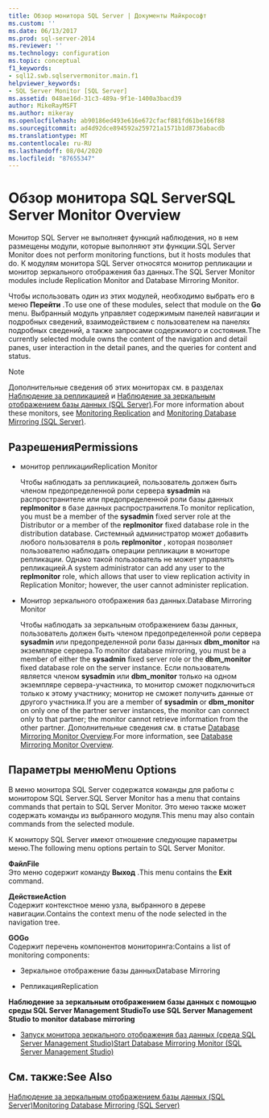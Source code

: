 ```yaml
---
title: Обзор монитора SQL Server | Документы Майкрософт
ms.custom: ''
ms.date: 06/13/2017
ms.prod: sql-server-2014
ms.reviewer: ''
ms.technology: configuration
ms.topic: conceptual
f1_keywords:
- sql12.swb.sqlservermonitor.main.f1
helpviewer_keywords:
- SQL Server Monitor [SQL Server]
ms.assetid: 048ae16d-31c3-489a-9f1e-1400a3bacd39
author: MikeRayMSFT
ms.author: mikeray
ms.openlocfilehash: ab90186ed493e616e672cfacf881fd61be166f88
ms.sourcegitcommit: ad4d92dce894592a259721a1571b1d8736abacdb
ms.translationtype: MT
ms.contentlocale: ru-RU
ms.lasthandoff: 08/04/2020
ms.locfileid: "87655347"
---
```

# <a name="sql-server-monitor-overview"></a><span data-ttu-id="f0e32-102">Обзор монитора SQL Server</span><span class="sxs-lookup"><span data-stu-id="f0e32-102">SQL Server Monitor Overview</span></span>
  <span data-ttu-id="f0e32-103">Монитор SQL Server не выполняет функций наблюдения, но в нем размещены модули, которые выполняют эти функции.</span><span class="sxs-lookup"><span data-stu-id="f0e32-103">SQL Server Monitor does not perform monitoring functions, but it hosts modules that do.</span></span> <span data-ttu-id="f0e32-104">К модулям монитора SQL Server относятся монитор репликации и монитор зеркального отображения баз данных.</span><span class="sxs-lookup"><span data-stu-id="f0e32-104">The SQL Server Monitor modules include Replication Monitor and Database Mirroring Monitor.</span></span>  
  
 <span data-ttu-id="f0e32-105">Чтобы использовать один из этих модулей, необходимо выбрать его в меню **Перейти** .</span><span class="sxs-lookup"><span data-stu-id="f0e32-105">To use one of these modules, select that module on the **Go** menu.</span></span> <span data-ttu-id="f0e32-106">Выбранный модуль управляет содержимым панелей навигации и подробных сведений, взаимодействием с пользователем на панелях подробных сведений, а также запросами содержимого и состояния.</span><span class="sxs-lookup"><span data-stu-id="f0e32-106">The currently selected module owns the content of the navigation and detail panes, user interaction in the detail panes, and the queries for content and status.</span></span>  
  
> [!NOTE]  
>  <span data-ttu-id="f0e32-107">Дополнительные сведения об этих мониторах см. в разделах [Наблюдение за репликацией](../../relational-databases/replication/monitoring-replication.md) и [Наблюдение за зеркальным отображением базы данных (SQL Server)](../database-mirroring/database-mirroring-sql-server.md).</span><span class="sxs-lookup"><span data-stu-id="f0e32-107">For more information about these monitors, see [Monitoring Replication](../../relational-databases/replication/monitoring-replication.md) and [Monitoring Database Mirroring &#40;SQL Server&#41;](../database-mirroring/database-mirroring-sql-server.md).</span></span>  
  
## <a name="permissions"></a><span data-ttu-id="f0e32-108">Разрешения</span><span class="sxs-lookup"><span data-stu-id="f0e32-108">Permissions</span></span>  
  
-   <span data-ttu-id="f0e32-109">монитор репликации</span><span class="sxs-lookup"><span data-stu-id="f0e32-109">Replication Monitor</span></span>  
  
     <span data-ttu-id="f0e32-110">Чтобы наблюдать за репликацией, пользователь должен быть членом предопределенной роли сервера **sysadmin** на распространителе или предопределенной роли базы данных **replmonitor** в базе данных распространителя.</span><span class="sxs-lookup"><span data-stu-id="f0e32-110">To monitor replication, you must be a member of the **sysadmin** fixed server role at the Distributor or a member of the **replmonitor** fixed database role in the distribution database.</span></span> <span data-ttu-id="f0e32-111">Системный администратор может добавить любого пользователя в роль **replmonitor** , которая позволяет пользователю наблюдать операции репликации в мониторе репликации. Однако такой пользователь не может управлять репликацией.</span><span class="sxs-lookup"><span data-stu-id="f0e32-111">A system administrator can add any user to the **replmonitor** role, which allows that user to view replication activity in Replication Monitor; however, the user cannot administer replication.</span></span>  
  
-   <span data-ttu-id="f0e32-112">Монитор зеркального отображения баз данных.</span><span class="sxs-lookup"><span data-stu-id="f0e32-112">Database Mirroring Monitor</span></span>  
  
     <span data-ttu-id="f0e32-113">Чтобы наблюдать за зеркальным отображением базы данных, пользователь должен быть членом предопределенной роли сервера **sysadmin** или предопределенной роли базы данных **dbm_monitor** на экземпляре сервера.</span><span class="sxs-lookup"><span data-stu-id="f0e32-113">To monitor database mirroring, you must be a member of either the **sysadmin** fixed server role or the **dbm_monitor** fixed database role on the server instance.</span></span> <span data-ttu-id="f0e32-114">Если пользователь является членом **sysadmin** или **dbm_monitor** только на одном экземпляре сервера-участника, то монитор сможет подключиться только к этому участнику; монитор не сможет получить данные от другого участника.</span><span class="sxs-lookup"><span data-stu-id="f0e32-114">If you are a member of **sysadmin** or **dbm_monitor** on only one of the partner server instances, the monitor can connect only to that partner; the monitor cannot retrieve information from the other partner.</span></span> <span data-ttu-id="f0e32-115">Дополнительные сведения см. в статье [Database Mirroring Monitor Overview](../database-mirroring/database-mirroring-monitor-overview.md).</span><span class="sxs-lookup"><span data-stu-id="f0e32-115">For more information, see [Database Mirroring Monitor Overview](../database-mirroring/database-mirroring-monitor-overview.md).</span></span>  
  
## <a name="menu-options"></a><span data-ttu-id="f0e32-116">Параметры меню</span><span class="sxs-lookup"><span data-stu-id="f0e32-116">Menu Options</span></span>  
 <span data-ttu-id="f0e32-117">В меню монитора SQL Server содержатся команды для работы с монитором SQL Server.</span><span class="sxs-lookup"><span data-stu-id="f0e32-117">SQL Server Monitor has a menu that contains commands that pertain to SQL Server Monitor.</span></span> <span data-ttu-id="f0e32-118">Это меню также может содержать команды из выбранного модуля.</span><span class="sxs-lookup"><span data-stu-id="f0e32-118">This menu may also contain commands from the selected module.</span></span>  
  
 <span data-ttu-id="f0e32-119">К монитору SQL Server имеют отношение следующие параметры меню.</span><span class="sxs-lookup"><span data-stu-id="f0e32-119">The following menu options pertain to SQL Server Monitor.</span></span>  
  
 <span data-ttu-id="f0e32-120">**Файл**</span><span class="sxs-lookup"><span data-stu-id="f0e32-120">**File**</span></span>  
 <span data-ttu-id="f0e32-121">Это меню содержит команду **Выход** .</span><span class="sxs-lookup"><span data-stu-id="f0e32-121">This menu contains the **Exit** command.</span></span>  
  
 <span data-ttu-id="f0e32-122">**Действие**</span><span class="sxs-lookup"><span data-stu-id="f0e32-122">**Action**</span></span>  
 <span data-ttu-id="f0e32-123">Содержит контекстное меню узла, выбранного в дереве навигации.</span><span class="sxs-lookup"><span data-stu-id="f0e32-123">Contains the context menu of the node selected in the navigation tree.</span></span>  
  
 <span data-ttu-id="f0e32-124">**GO**</span><span class="sxs-lookup"><span data-stu-id="f0e32-124">**Go**</span></span>  
 <span data-ttu-id="f0e32-125">Содержит перечень компонентов мониторинга:</span><span class="sxs-lookup"><span data-stu-id="f0e32-125">Contains a list of monitoring components:</span></span>  
  
-   <span data-ttu-id="f0e32-126">Зеркальное отображение базы данных</span><span class="sxs-lookup"><span data-stu-id="f0e32-126">Database Mirroring</span></span>  
  
-   <span data-ttu-id="f0e32-127">Репликация</span><span class="sxs-lookup"><span data-stu-id="f0e32-127">Replication</span></span>  
  
 <span data-ttu-id="f0e32-128">**Наблюдение за зеркальным отображением базы данных с помощью среды SQL Server Management Studio**</span><span class="sxs-lookup"><span data-stu-id="f0e32-128">**To use SQL Server Management Studio to monitor database mirroring**</span></span>  
  
-   [<span data-ttu-id="f0e32-129">Запуск монитора зеркального отображения баз данных (среда SQL Server Management Studio)</span><span class="sxs-lookup"><span data-stu-id="f0e32-129">Start Database Mirroring Monitor &#40;SQL Server Management Studio&#41;</span></span>](../database-mirroring/start-database-mirroring-monitor-sql-server-management-studio.md)  
  
## <a name="see-also"></a><span data-ttu-id="f0e32-130">См. также:</span><span class="sxs-lookup"><span data-stu-id="f0e32-130">See Also</span></span>  
 [<span data-ttu-id="f0e32-131">Наблюдение за зеркальным отображением базы данных (SQL Server)</span><span class="sxs-lookup"><span data-stu-id="f0e32-131">Monitoring Database Mirroring &#40;SQL Server&#41;</span></span>](../database-mirroring/database-mirroring-sql-server.md)  
  
  
